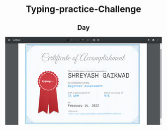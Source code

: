 <h1 align="center">Typing-practice-Challenge</h1>
<h2 align="center">Day</h2>
<img align="center"  src = "day1.png"><br><br>

